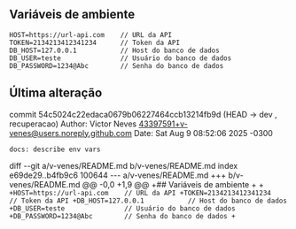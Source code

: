 ## Variáveis de ambiente

```
HOST=https://url-api.com    // URL da API
TOKEN=2134213412341234      // Token da API
DB_HOST=127.0.0.1           // Host do banco de dados
DB_USER=teste               // Usuário do banco de dados
DB_PASSWORD=1234@Abc        // Senha do banco de dados
```


## Última alteração
commit 54c5024c22edaca0679b06227464ccb13214fb9d (HEAD -> dev
, recuperacao)
Author: Victor Neves <43397591+v-venes@users.noreply.github.com>
Date:   Sat Aug 9 08:52:06 2025 -0300

    docs: describe env vars

diff --git a/v-venes/README.md b/v-venes/README.md
index e69de29..b4fb9c6 100644
--- a/v-venes/README.md
+++ b/v-venes/README.md
@@ -0,0 +1,9 @@
+## Variáveis de ambiente
+
+```
+HOST=https://url-api.com    // URL da API
+TOKEN=2134213412341234      // Token da API
+DB_HOST=127.0.0.1           // Host do banco de dados
+DB_USER=teste               // Usuário do banco de dados
+DB_PASSWORD=1234@Abc        // Senha do banco de dados
+```
